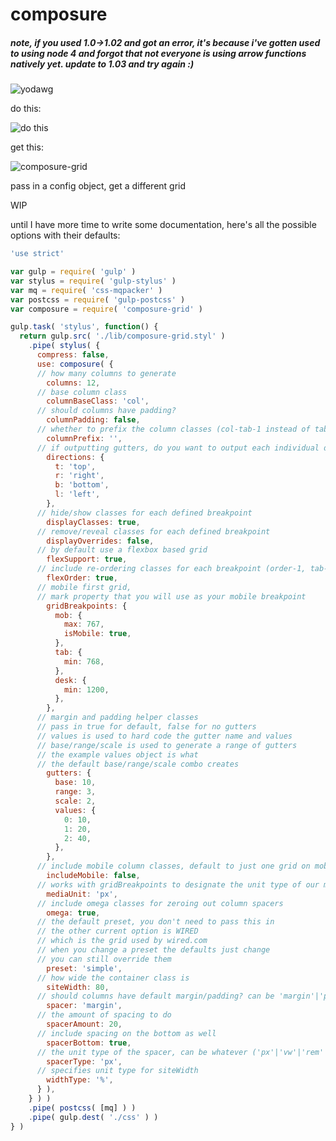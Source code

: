 # composure

##### note, if you used 1.0->1.02 and got an error, it's because i've gotten used to using node 4 and forgot that not everyone is using arrow functions natively yet. update to 1.03 and try again :)

![yodawg](https://i.imgflip.com/sig5d.jpg)

do this:

![do this](https://cloud.githubusercontent.com/assets/2379901/10447049/9f4aeab6-7135-11e5-90a2-776997f3fb8b.png)


get this:

![composure-grid](https://cloud.githubusercontent.com/assets/2379901/10570762/4ac2a6bc-75ec-11e5-960f-74199112cdf8.png)


pass in a config object, get a different grid

WIP


until I have more time to write some documentation, here's all the possible options with their defaults:

```javascript
'use strict'

var gulp = require( 'gulp' )
var stylus = require( 'gulp-stylus' )
var mq = require( 'css-mqpacker' )
var postcss = require( 'gulp-postcss' )
var composure = require( 'composure-grid' )

gulp.task( 'stylus', function() {
  return gulp.src( './lib/composure-grid.styl' )
    .pipe( stylus( {
      compress: false,
      use: composure( {
      // how many columns to generate
        columns: 12,
      // base column class
        columnBaseClass: 'col',
      // should columns have padding?
        columnPadding: false,
      // whether to prefix the column classes (col-tab-1 instead of tab-1)
        columnPrefix: '',
      // if outputting gutters, do you want to output each individual direction as well?
        directions: {
          t: 'top',
          r: 'right',
          b: 'bottom',
          l: 'left',
        },
      // hide/show classes for each defined breakpoint
        displayClasses: true,
      // remove/reveal classes for each defined breakpoint
        displayOverrides: false,
      // by default use a flexbox based grid
        flexSupport: true,
      // include re-ordering classes for each breakpoint (order-1, tab-order-2, etc)
        flexOrder: true,
      // mobile first grid,
      // mark property that you will use as your mobile breakpoint
        gridBreakpoints: {
          mob: {
            max: 767,
            isMobile: true,
          },
          tab: {
            min: 768,
          },
          desk: {
            min: 1200,
          },
        },
      // margin and padding helper classes
      // pass in true for default, false for no gutters
      // values is used to hard code the gutter name and values
      // base/range/scale is used to generate a range of gutters
      // the example values object is what
      // the default base/range/scale combo creates
        gutters: {
          base: 10,
          range: 3,
          scale: 2,
          values: {
            0: 10,
            1: 20,
            2: 40,
          },
        },
      // include mobile column classes, default to just one grid on mobile
        includeMobile: false,
      // works with gridBreakpoints to designate the unit type of our min/max values
        mediaUnit: 'px',
      // include omega classes for zeroing out column spacers
        omega: true,
      // the default preset, you don't need to pass this in
      // the other current option is WIRED
      // which is the grid used by wired.com
      // when you change a preset the defaults just change
      // you can still override them
        preset: 'simple',
      // how wide the container class is
        siteWidth: 80,
      // should columns have default margin/padding? can be 'margin'|'padding'|false
        spacer: 'margin',
      // the amount of spacing to do
        spacerAmount: 20,
      // include spacing on the bottom as well
        spacerBottom: true,
      // the unit type of the spacer, can be whatever ('px'|'vw'|'rem'|'%' etc)
        spacerType: 'px',
      // specifies unit type for siteWidth
        widthType: '%',
      } ),
    } ) )
    .pipe( postcss( [mq] ) )
    .pipe( gulp.dest( './css' ) )
} )
```

